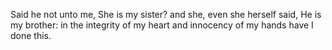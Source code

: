 Said he not unto me, She is my sister? and she, even she herself said, He is my brother: in the integrity of my heart and innocency of my hands have I done this.
